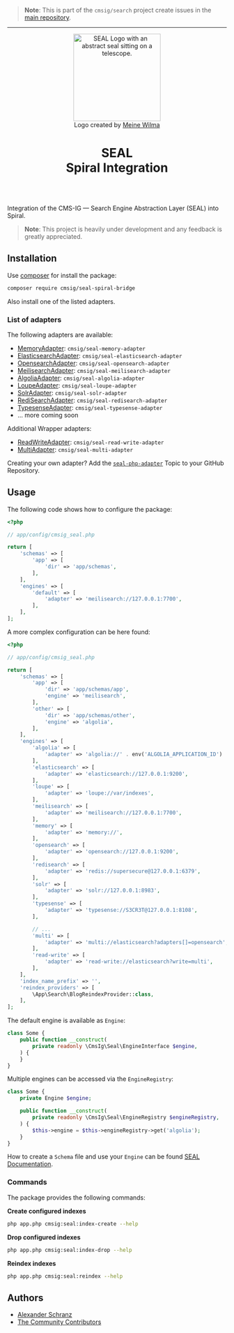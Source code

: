 > **Note**:
> This is part of the `cmsig/search` project create issues in the [main repository](https://github.com/php-cmsig/search).

---

<div align="center">
    <img alt="SEAL Logo with an abstract seal sitting on a telescope." src="https://avatars.githubusercontent.com/u/120221538?s=400&v=6" width="200" height="200">
</div>

<div align="center">Logo created by <a href="https://cargocollective.com/meinewilma">Meine Wilma</a></div>

<h1 align="center">SEAL <br /> Spiral Integration</h1>

<br />
<br />

Integration of the CMS-IG — Search Engine Abstraction Layer (SEAL) into Spiral.

> **Note**:
> This project is heavily under development and any feedback is greatly appreciated.

## Installation

Use [composer](https://getcomposer.org/) for install the package:

```bash
composer require cmsig/seal-spiral-bridge
```

Also install one of the listed adapters.

### List of adapters

The following adapters are available:

 - [MemoryAdapter](../../packages/seal-memory-adapter): `cmsig/seal-memory-adapter`
 - [ElasticsearchAdapter](../../packages/seal-elasticsearch-adapter): `cmsig/seal-elasticsearch-adapter`
 - [OpensearchAdapter](../../packages/seal-opensearch-adapter): `cmsig/seal-opensearch-adapter`
 - [MeilisearchAdapter](../../packages/seal-meilisearch-adapter): `cmsig/seal-meilisearch-adapter`
 - [AlgoliaAdapter](../../packages/seal-algolia-adapter): `cmsig/seal-algolia-adapter`
 - [LoupeAdapter](../../packages/seal-loupe-adapter): `cmsig/seal-loupe-adapter`
 - [SolrAdapter](../../packages/seal-solr-adapter): `cmsig/seal-solr-adapter`
 - [RediSearchAdapter](../../packages/seal-redisearch-adapter): `cmsig/seal-redisearch-adapter`
 - [TypesenseAdapter](../../packages/seal-typesense-adapter): `cmsig/seal-typesense-adapter`
 - ... more coming soon

Additional Wrapper adapters:

 - [ReadWriteAdapter](../../packages/seal-read-write-adapter): `cmsig/seal-read-write-adapter`
 - [MultiAdapter](../../packages/seal-multi-adapter): `cmsig/seal-multi-adapter`

Creating your own adapter? Add the [`seal-php-adapter`](https://github.com/topics/seal-php-adapter) Topic to your GitHub Repository.

## Usage

The following code shows how to configure the package:

```php
<?php

// app/config/cmsig_seal.php

return [
    'schemas' => [
        'app' => [
            'dir' => 'app/schemas',
        ],
    ],
    'engines' => [
        'default' => [
            'adapter' => 'meilisearch://127.0.0.1:7700',
        ],
    ],
];
```

A more complex configuration can be here found:

```php
<?php

// app/config/cmsig_seal.php

return [
    'schemas' => [
        'app' => [
            'dir' => 'app/schemas/app',
            'engine' => 'meilisearch',
        ],
        'other' => [
            'dir' => 'app/schemas/other',
            'engine' => 'algolia',
        ],
    ],
    'engines' => [
        'algolia' => [
            'adapter' => 'algolia://' . env('ALGOLIA_APPLICATION_ID') . ':' . env('ALGOLIA_ADMIN_API_KEY'),
        ],
        'elasticsearch' => [
            'adapter' => 'elasticsearch://127.0.0.1:9200',
        ],
        'loupe' => [
            'adapter' => 'loupe://var/indexes',
        ],
        'meilisearch' => [
            'adapter' => 'meilisearch://127.0.0.1:7700',
        ],
        'memory' => [
            'adapter' => 'memory://',
        ],
        'opensearch' => [
            'adapter' => 'opensearch://127.0.0.1:9200',
        ],
        'redisearch' => [
            'adapter' => 'redis://supersecure@127.0.0.1:6379',
        ],
        'solr' => [
            'adapter' => 'solr://127.0.0.1:8983',
        ],
        'typesense' => [
            'adapter' => 'typesense://S3CR3T@127.0.0.1:8108',
        ],

        // ...
        'multi' => [
            'adapter' => 'multi://elasticsearch?adapters[]=opensearch',
        ],
        'read-write' => [
            'adapter' => 'read-write://elasticsearch?write=multi',
        ],
    ],
    'index_name_prefix' => '',
    'reindex_providers' => [
        \App\Search\BlogReindexProvider::class,
    ],
];
```

The default engine is available as `Engine`:

```php
class Some {
    public function __construct(
        private readonly \CmsIg\Seal\EngineInterface $engine,
    ) {
    }
}
```

Multiple engines can be accessed via the `EngineRegistry`:

```php
class Some {
    private Engine $engine;

    public function __construct(
        private readonly \CmsIg\Seal\EngineRegistry $engineRegistry,
    ) {
        $this->engine = $this->engineRegistry->get('algolia');
    }
}
```

How to create a `Schema` file and use your `Engine` can be found [SEAL Documentation](../../README.md#usage).

### Commands

The package provides the following commands:

**Create configured indexes**

```bash
php app.php cmsig:seal:index-create --help
```

**Drop configured indexes**

```bash
php app.php cmsig:seal:index-drop --help
```

**Reindex indexes**

```bash
php app.php cmsig:seal:reindex --help
```

## Authors

- [Alexander Schranz](https://github.com/alexander-schranz/)
- [The Community Contributors](https://github.com/php-cmsig/search/graphs/contributors)
